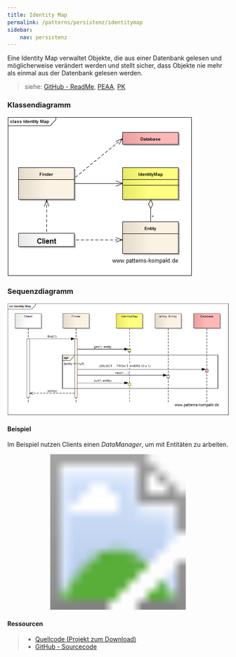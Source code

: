 ```yaml
---
title: Identity Map
permalink: /patterns/persistenz/identitymap
sidebar:
    nav: persistenz
---
```


Eine Identity Map verwaltet Objekte, die aus einer Datenbank gelesen und möglicherweise verändert werden und stellt sicher, dass Objekte nie mehr als einmal aus der Datenbank gelesen werden.

> siehe: [GitHub - ReadMe](https://github.com/KarlEilebrecht/patterns-kompakt-code/blob/main/src/test/java/de/calamanari/pk/identitymap/README.md), [PEAA](/literature#peaa), [PK](/literature#pk)

### Klassendiagramm

![](/images/patterns/identitymap/identity_map_cn.png)

### Sequenzdiagramm

![](/images/patterns/identitymap/identity_map_dn.png)

#### Beispiel

Im Beispiel nutzen Clients einen *DataManager*, um mit Entitäten zu arbeiten.

<svg version="1.1" xmlns="http://www.w3.org/2000/svg" xmlns:xlink="http://www.w3.org/1999/xlink" viewBox="0 0 717 502">
<image width="717" height="502" xlink:href="/images/patterns/identitymap/identity_map_cx.png"></image> <a xlink:href="https://github.com/KarlEilebrecht/patterns-kompakt-code/blob/main/src/main/java/de/calamanari/pk/identitymap/DataManager.java">
<rect x="29" y="36" fill="#fff" opacity="0" width="239" height="75"></rect>
</a><a xlink:href="https://github.com/KarlEilebrecht/patterns-kompakt-code/blob/main/src/main/java/de/calamanari/pk/identitymap/Database.java">
<rect x="345" y="36" fill="#fff" opacity="0" width="247" height="27"></rect>
</a><a xlink:href="https://github.com/KarlEilebrecht/patterns-kompakt-code/blob/main/src/main/java/de/calamanari/pk/identitymap/Session.java">
<rect x="345" y="83" fill="#fff" opacity="0" width="248" height="75"></rect>
</a><a xlink:href="https://github.com/KarlEilebrecht/patterns-kompakt-code/blob/main/src/main/java/de/calamanari/pk/identitymap/IdentityMap.java">
<rect x="346" y="220" fill="#fff" opacity="0" width="245" height="75"></rect>
</a><a xlink:href="https://github.com/KarlEilebrecht/patterns-kompakt-code/blob/main/src/main/java/de/calamanari/pk/identitymap/Entity.java">
<rect x="345" y="357" fill="#fff" opacity="0" width="138" height="75"></rect>
</a><a xlink:href="https://github.com/KarlEilebrecht/patterns-kompakt-code/blob/main/src/main/java/de/calamanari/pk/identitymap/CustomerEntity.java">
<rect x="555" y="319" fill="#fff" opacity="0" width="136" height="76"></rect>
</a><a xlink:href="https://github.com/KarlEilebrecht/patterns-kompakt-code/blob/main/src/main/java/de/calamanari/pk/identitymap/AddressEntity.java">
<rect x="555" y="402" fill="#fff" opacity="0" width="137" height="75"></rect>
</a>
</svg>

#### Ressourcen

> * [Quellcode (Projekt zum Download)](/patterns#codebeispiele)
> * [GitHub - Sourcecode](https://github.com/KarlEilebrecht/patterns-kompakt-code/tree/main/src/main/java/de/calamanari/pk/identitymap)